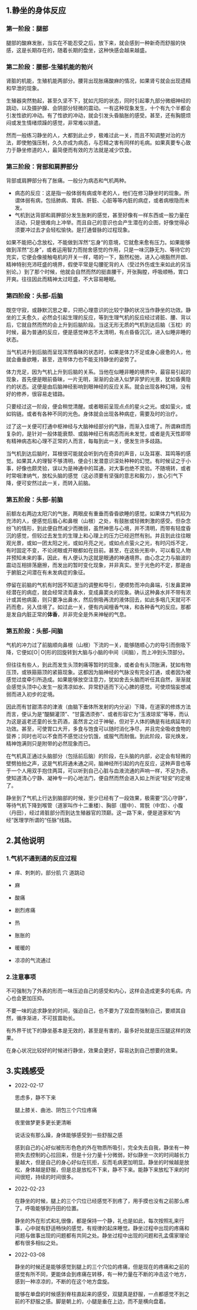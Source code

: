 ## 1.静坐的身体反应

### 第一阶段：腿部

腿部的酸麻发胀，当实在不能忍受之后，放下来，就会感到一种新奇而舒服的快感，这是长期存在的，随着长期的盘坐，这种快感会越来越盛。

### 第二阶段：腰部-生殖机能的勃兴

肾脏的机能，生殖机能两部分。腰背出现胀痛酸麻的情况，如果肾亏就会出现遗精和早泄的现象。

生殖器突然勃起，甚至久坚不下，犹如亢阳的状态，同时引起睾九部分微细神经的跳动，以及摄护腺、会阴部分轻微的震动。一有这种现象发生，十个有九个半都会引发性欲的冲动。有了性欲的冲动，就会引发头昏脑胀的感受。甚至，还有胸臆烦闷或发生情绪烦躁的感觉，非常难以排遣。

然而一般练习静坐的人，大都到此止步，极难过此一关，而且不知调整对治的方法，即使勉强压制，久久亦成为病态，与忍精之害有同样的毛病。如果真要专心致力于静坐修道的人，最简便而有效的方法就是减少饮食。

### 第三阶段：背部和肩胛部分

背部或肩胛部分有了胀痛。一般分为病态和气机两种。

- 病态的反应：这是指一般体弱有病或年老的人，他们在修习静坐时的现象。所谓体弱有病，包括肺病、胃病、肝脏、心脏等等内脏的病症，或者病根隐而未发。
- 气机到达背部和肩胛部分发生胀剌的感觉，甚至好像有一样东西或一股力量在活动，只是很难向上冲举。而且自己的意识也会产生潜在的企图，好像觉得必须要冲过去才会轻松愉快。是打通督脉的过程现象。

如果不能把心念放松，不能做到浑然“忘身“的意境，它就愈来愈有压力。如果能够做到浑然“忘身”，或者运用智力而抛舍感觉的作用，只是一味沉静无为、等待它的充实，它便会像接触电机的开关一样，嗒的一下，豁然松弛，进入心境豁然开朗、精神特别充沛旺盛的境界，假使平常是勾腰驼背的人（受过外伤或生来如此的另当别论。）到了那个时候，他就会自然而然的挺直腰干，开张胸膛，呼吸顺畅，胃口开爽。往往因此而精神太过旺盛，不大容易睡眠。

### 第四阶段：头部-后脑

既空守寂，或静默沉思之辈，只把心理意识的比较宁静的状况当作静坐的功效。静坐的工夫愈久，必然会引起生理的反应，等到生理气机的反应经过肾脏、腰、背以后，它就自然而然的会上升到后脑阶段。当这无形无质的气机到达后脑（玉枕）的时候，最为普通的反应，便是感觉神志不太清明，有点昏昏沉沉，进入似睡非睡的状态。

当气机进升到后脑而呈现浑然昏昧的状态时，如果是体力不足或身心疲惫的人，他就会垂垂欲睡，甚至，连带体力也不能支持静坐的姿势了。

体力充足，因为气机上升到后脑的关系。当他在似睡非睡的境界中，最容易引起的现象，首先便是眼前昏昧，一片无明，渐渐的会进入似梦非梦的光景，犹如昏黄隐约的状态。这便是由后脑神经影响到眼神经的反应关系。就会出现各种幻境，没有好的修养，很容易走错路。

只要经过这一阶段，便会稍觉清醒。或者眼前呈现点点的星火之光。或如萤火，或如钩链。或者有各种不同的光色。身体就会出现各种病症，需要及时的治疗。

过了这一关便可打通中枢神经与大脑神经部分的气脉，而渐入佳境了。所谓麻烦而复杂的，是针对一般体能衰颓、或脑神经已有病态而尚未发觉，或者是先天性即带有精神病态和心理不正常的人而言，每每到此一关，便发生许多歧路。

当气机到达后脑时，耳根很可能就会听到内在奇异的声音，以及耳塞、耳鸣等的感觉。如果其人的理智不够清明，便会引发潜意识深处种种的幻觉。有时候证之于小事，好像也颇灵验，误以为是神通中的耳通，对大事也绝不灵验。不随境转，或者时常咽津纳气，放松头脑的感觉（这必须要有坚强的意志和毅力），放心引气下降，便可安然过此一关，而转入前脑。

### 第五阶段：头部-前脑

前额左右两边太阳穴的气胀，两眼皮有重垂而昏昏欲睡的感觉。如果体力气机较为充沛的人，便感觉后眉心和鼻根（山根）之处，有鼓胀或轻微刺激的感受。但杂念纷飞的情形，到此便自然减少而微弱，虽然神思与心境，并不清明，而带有轻度昏沉的感觉，但较过去发生的生理上和心理上的压力已经迥然有别。并且到此往往眼观光景，或如一团太阳之光，或如月亮之光，或如点点萤火之光，有时闪烁不定，有时固定不变，不论闭眼或开眼都如在目前。甚至，在这些光影中，可以看见人物并预知未来的事，因此，有人便认为这就是眼通的神通境界。由心念之力与脑波的震动互相排荡磨擦，而发出的暂时变化现象，并非真实。至于光色的不定，那是由于腑脏之间潜在有未发病症的象征。

停留在前脑的气机有时因不知道当的调整和导引，便顺势而冲向鼻端，引发鼻窦神经潜在的病症，就会经常流青鼻水，变成鼻窦炎的现象。确认这种鼻水并不带有浓计或其他病菌，则只要净出鼻水，然后倒吸再流的液体回去，如此多咽几天就可不药而愈，另入佳境了。如过此一关，便有内闻檀香气味，和各种香气的反应。那都是发自内脏正常的**体香**，并非完全是外来神秘的气息。

### 第五阶段：头部-间脑

气机的冲力过了前脑顺向鼻根（山根）下流的一关，能够随顺心力的导引而倒吸下降，它便如[O│O]形的回旋转到大脑与小脑的中间（间脑），而上冲到头顶部分。

但往往有些人，到此而发生头顶刺痛等暂时的现象，或者会有头顶胀满，犹如有物压顶，或铁箍箍顶的紧箍现象。这都因为脑神经的气脉没有完全打通，或者因为被感觉过度牵引所造成。如果能够放空注意力，犹如舍去头脑而听任其自然，渐渐就会感觉头顶中心发生一股清凉如水、异常舒适而下沁心脾的感觉。可使烦恼妄想减弱而进入初步的定境。

因此而有甘甜清凉的津液（由脑下垂体所发射的内分泌）下降，在道家的修炼方法而言，便认为是“醍醐灌顶”、“甘露洒须弥”、或者形容它为“玉液琼浆”等等，而认为这是返老还童的长生药酒，虽然言之过于神秘，但对于人体的确是有祛病延年的功效。甚至，可使胃口大开，多食与饱食可以随时消化净尽，并且完全吸收食物的营养；同时也可以不食而不感觉过分饥饿，或服气而耐俄。到此阶段，容光焕发，精神饱满则只是附带的必然现象而已。

在气机真正通过头脑部分（包括前后脑）的阶段，在头脑的内部，必定会有轻微的壁劈拍拍之声，这是气机将通未通之间，脑神经所引起的内在反应，这种声音也等于一个人用双手抱住两耳，可以听到自己心脏与血液流通的声响一样，不足为奇。使知道清心宁静、凝神专一的心地法门，便自然而然会进入如上所说“轻安”的定境了。

静坐到了气机上行达到脑部的时候，至少已经有了一段效果，极需要“沉心守静”，等待气机下降到喉管（道家叫作十二重楼）、胸部（膻中）、胃脘（中宫）、小腹（丹田），经过肾脏部分而到达生殖器官的顶巅。这一路下来，便是道家和“内经”医理学所谓的“任脉”线路。

## 2.其他说明

### 1.气机不通到通的反应过程

- 痒、刺刺的，部分肌 穴 道跳动

- 麻

- 酸痛

- 剧烈疼痛

- 热

- 胀胀的

- 暖暖的

- 凉凉的气流通过

### 2.注意事项

不可强制为了外表的形而一味压迫自己的感受和内心，这样会造成更多的毛病，内心也会更加压抑。

不要一味的追求静坐的时间，强迫自己，也不要为了双盘而强制自己，要顺其自然，循序渐进，不可拔苗助长。

有外界干扰下的静坐基本是无效的，甚至是有害的，最多好处就是压压腿这样的效果。

在身心状况比较好的时候进行静坐，效果会更好，容易达到自己想要的效果。

## 3.实践感受

- 2022-02-17

  思虑多，静不下来

  腿上膝关、曲池、阴包三个穴位疼痛

  夜里做梦更多更长更清晰

  说话没有那么躁，身体能够感受到一些舒服之感

  感到自己的心好似被形形色色的外在物质所吸引，完全失去自我，静坐有一种把失去控制的心拉回来，但是十分力量十分微弱，好似静坐一次的时间越长力量越大，但是自己的身心好似在抗拒，反而毛病更加明显。静坐的时候越是放松，身体越是舒服，但是总是放松不下来，静不下来。能静下来放松下来的时间很短，持续的时间很多。

- 2022-02-23

  在静坐的时候，腿上的三个穴位已经感觉不到疼了，用手摸也没有之前那么疼了。呼吸能够到丹田的位置。

  静坐的外在形式和礼很像，都是保持一个静，礼也是如此，每次按照礼来行事，心中就有舒适畅快的感觉，有规律的起床睡觉。静坐过程中出现的疼痛和问题与做事出现的问题都有共同之处。静坐过程中出现的问题和孔孟儒家理论都有很多相似之处。

- 2022-03-08

  静坐的时候还是能够感觉到腿上的三个穴位的疼痛，但是现在的疼痛和之前的感觉有所不同，更能体会到疼痛在转移，有一种力量在不断的冲击这个地方，感到一种凉凉的，不断的在这个地方盘旋。
  
  能够在单盘的时候感到脊柱直起来的感受，双腿真是舒服，一点都感觉不到之前的不舒服之感。脚是朝上的，小腿是垂在上边，而不是横向盘着。
  
  
  
  
  
  
